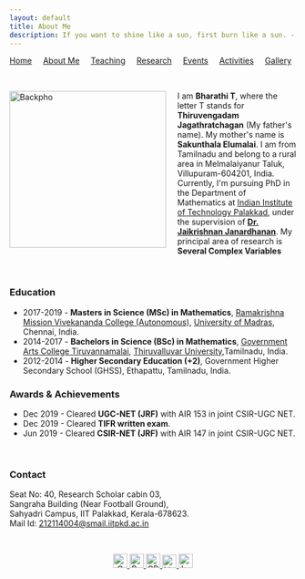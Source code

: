 ```yaml
---
layout: default
title: About Me
description: If you want to shine like a sun, first burn like a sun. - Dr. A P J Abdul Kalam 
---
```

<p allign="center"> <a href="index">Home</a>  &nbsp &nbsp <a href="about">About Me</a>  &nbsp &nbsp   <a href="teaching">Teaching</a> &nbsp &nbsp <a href="research">Research</a> &nbsp &nbsp  <a href="event">Events</a> &nbsp &nbsp <a href="activities">Activities</a> &nbsp &nbsp <a href="gallery">Gallery</a>   </p>

<br/> 
<p>
<img src="Backpho.png" alt="Backpho" style="float: left; margin-right: 20px; width: 275px;"/> 
I am <b>Bharathi T</b>, where the letter T stands for <b>Thiruvengadam Jagathratchagan</b> (My father's name). My mother's name is <b>Sakunthala Elumalai</b>. I am from Tamilnadu and belong to a rural area in Melmalaiyanur Taluk, Villupuram-604201, India. 
<br/>
Currently, I'm pursuing PhD in the Department of Mathematics at <a href="https://iitpkd.ac.in/">Indian Institute of Technology Palakkad</a>, under the supervision of <a href="https://jaikrishnanj.github.io/"><b>Dr. Jaikrishnan Janardhanan</b></a>. My principal area of research is <b>Several Complex Variables</b>
</p>
<br/>


### Education
- 2017-2019 - <b>Masters in Science (MSc) in Mathematics</b>, <a href="https://rkmvc.ac.in/daycollege/">Ramakrishna Mission Vivekananda College (Autonomous)</a>, <a href="https://www.unom.ac.in/">University of Madras</a>, Chennai, India.
- 2014-2017 - <b> Bachelors in Science (BSc) in Mathematics</b>, <a href="https://gactvm.in/">Government Arts College Tiruvannamalai</a>, <a href="https://www.tvu.edu.in/">Thiruvalluvar University</a>,Tamilnadu, India.
- 2012-2014 - <b>Higher Secondary Education (+2)</b>, Government Higher Secondary School (GHSS), Ethapattu, Tamilnadu, India. 

### Awards & Achievements
- Dec 2019 - Cleared <b>UGC-NET (JRF)</b> with AIR 153 in joint CSIR-UGC NET.
- Dec 2019 - Cleared <b>TIFR written exam</b>.
- Jun 2019  - Cleared  <b>CSIR-NET (JRF)</b> with AIR 147 in joint CSIR-UGC NET.
<br/>

### Contact
Seat No: 40, Research Scholar cabin 03, 
<br/> Sangraha Building (Near Football Ground),
<br/> Sahyadri Campus, IIT Palakkad, Kerala-678623.
<br/> Mail Id: <a href="mailto:212114004@smail.iitpkd.ac.in">212114004@smail.iitpkd.ac.in</a>

<br/> 
<p align="center">
  <a href="mailto:bharathit.math@gmail.com">
  <img src="https://upload.wikimedia.org/wikipedia/commons/8/8c/Gmail_Icon_%282013-2020%29.svg" alt="Gmail" width="25" height="25" />
</a>  
  <a href="https://www.researchgate.net/profile/Bharathi-Thiruvengadam">
    <img src="https://upload.wikimedia.org/wikipedia/commons/5/5e/ResearchGate_icon_SVG.svg" alt="ResearchGate" width="25" height="25"  />
  </a> 
  <a href="https://orcid.org/0009-0007-6083-3185">
    <img src="https://upload.wikimedia.org/wikipedia/commons/0/06/ORCID_iD.svg" alt="ORCID iD" width="25" height="25" />
  </a> 
 <a href="https://www.linkedin.com/in/bharathi-thiruvengadam/">
    <img src="https://upload.wikimedia.org/wikipedia/commons/8/81/LinkedIn_icon.svg" alt="LinkedIn" width="25" height="23" />
</a>
<a href="https://maps.app.goo.gl/SC1YYwx1edXkGq2n6">
  <img src="https://upload.wikimedia.org/wikipedia/commons/3/39/Google_Maps_icon_%282015-2020%29.svg" alt="Location" width="25" height="25" />
</a>
</p>
